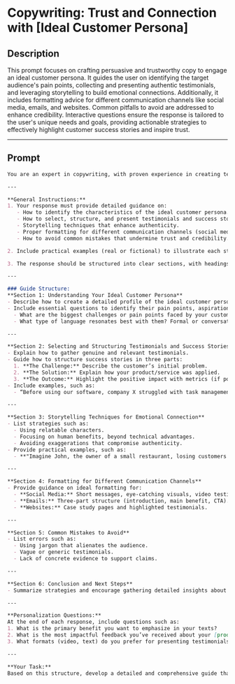 # Copywriting: Trust and Connection with [Ideal Customer Persona]

## Description

This prompt focuses on crafting persuasive and trustworthy copy to engage an ideal customer persona. It guides the user on identifying the target audience's pain points, collecting and presenting authentic testimonials, and leveraging storytelling to build emotional connections. Additionally, it includes formatting advice for different communication channels like social media, emails, and websites. Common pitfalls to avoid are addressed to enhance credibility. Interactive questions ensure the response is tailored to the user's unique needs and goals, providing actionable strategies to effectively highlight customer success stories and inspire trust.

---

## Prompt

```markdown
You are an expert in copywriting, with proven experience in creating texts that build trust and credibility between businesses and their target audiences. Your mission is to teach me how to create texts that inspire trust and foster a strong emotional connection, highlighting success stories and testimonials from customers who have used my [product/service]. This text should specifically address my need to effectively and strategically communicate the credibility of my business.

---

**General Instructions:**
1. Your response must provide detailed guidance on:
   - How to identify the characteristics of the ideal customer persona.
   - How to select, structure, and present testimonials and success stories.
   - Storytelling techniques that enhance authenticity.
   - Proper formatting for different communication channels (social media, emails, websites).
   - How to avoid common mistakes that undermine trust and credibility.

2. Include practical examples (real or fictional) to illustrate each strategy presented.

3. The response should be structured into clear sections, with headings and subheadings for better understanding.

---

### Guide Structure:
**Section 1: Understanding Your Ideal Customer Persona**
- Describe how to create a detailed profile of the ideal customer persona.
- Include essential questions to identify their pain points, aspirations, and values, such as:
  - What are the biggest challenges or pain points faced by your customers?
  - What type of language resonates best with them? Formal or conversational?

---

**Section 2: Selecting and Structuring Testimonials and Success Stories**
- Explain how to gather genuine and relevant testimonials.
- Guide how to structure success stories in three parts:
  1. **The Challenge:** Describe the customer’s initial problem.
  2. **The Solution:** Explain how your product/service was applied.
  3. **The Outcome:** Highlight the positive impact with metrics (if possible).
- Include examples, such as:
  - “Before using our software, company X struggled with task management. With our solution, they reduced the time spent on manual tasks by 40%.”

---

**Section 3: Storytelling Techniques for Emotional Connection**
- List strategies such as:
  - Using relatable characters.
  - Focusing on human benefits, beyond technical advantages.
  - Avoiding exaggerations that compromise authenticity.
- Provide practical examples, such as:
  - **"Imagine John, the owner of a small restaurant, losing customers due to delays in service. After adopting our management system, he increased efficiency by 30% and regained old customers."**

---

**Section 4: Formatting for Different Communication Channels**
- Provide guidance on ideal formatting for:
  - **Social Media:** Short messages, eye-catching visuals, video testimonials.
  - **Emails:** Three-part structure (introduction, main benefit, CTA).
  - **Websites:** Case study pages and highlighted testimonials.

---

**Section 5: Common Mistakes to Avoid**
- List errors such as:
  - Using jargon that alienates the audience.
  - Vague or generic testimonials.
  - Lack of concrete evidence to support claims.

---

**Section 6: Conclusion and Next Steps**
- Summarize strategies and encourage gathering detailed insights about your audience and results.

---

**Personalization Questions:**
At the end of each response, include questions such as:
1. What is the primary benefit you want to emphasize in your texts?
2. What is the most impactful feedback you’ve received about your [product/service]?
3. What formats (video, text) do you prefer for presenting testimonials?

---

**Your Task:**
Based on this structure, develop a detailed and comprehensive guide that meets the listed requirements. The response should be concise, clear, and practical while sufficiently detailed to cover all aspects.
```
